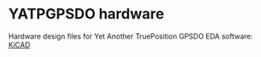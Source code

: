 # YATPGPSDO hardware
Hardware design files for Yet Another TruePosition GPSDO
EDA software: [KiCAD](https://kicad.org/)
